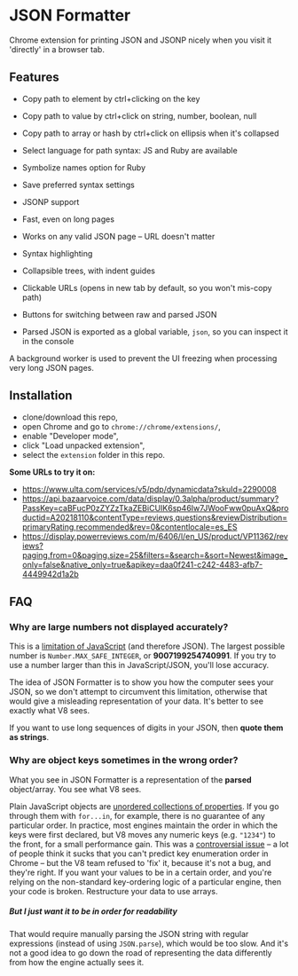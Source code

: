 JSON Formatter
==============

Chrome extension for printing JSON and JSONP nicely when you visit it 'directly' in a browser tab.

Features
--------
* Copy path to element by ctrl+clicking on the key
* Copy path to value by ctrl+click on string, number, boolean, null
* Copy path to array or hash by ctrl+click on ellipsis when it's collapsed
* Select language for path syntax: JS and Ruby are available 
* Symbolize names option for Ruby
* Save preferred syntax settings

* JSONP support
* Fast, even on long pages
* Works on any valid JSON page – URL doesn't matter
* Syntax highlighting
* Collapsible trees, with indent guides
* Clickable URLs (opens in new tab by default, so you won't mis-copy path)
* Buttons for switching between raw and parsed JSON
* Parsed JSON is exported as a global variable, `json`, so you can inspect it in the console

A background worker is used to prevent the UI freezing when processing very long JSON pages.

Installation
------------

* clone/download this repo,
* open Chrome and go to `chrome://chrome/extensions/`,
* enable "Developer mode",
* click "Load unpacked extension",
* select the `extension` folder in this repo.

**Some URLs to try it on:**

* https://www.ulta.com/services/v5/pdp/dynamicdata?skuId=2290008
* https://api.bazaarvoice.com/data/display/0.3alpha/product/summary?PassKey=caBFucP0zZYZzTkaZEBiCUIK6sp46Iw7JWooFww0puAxQ&productid=A20218110&contentType=reviews,questions&reviewDistribution=primaryRating,recommended&rev=0&contentlocale=es_ES
* https://display.powerreviews.com/m/6406/l/en_US/product/VP11362/reviews?paging.from=0&paging.size=25&filters=&search=&sort=Newest&image_only=false&native_only=true&apikey=daa0f241-c242-4483-afb7-4449942d1a2b

FAQ
---

### Why are large numbers not displayed accurately?

This is a [limitation of JavaScript](http://www.ecma-international.org/ecma-262/5.1/#sec-15.7.3.2) (and therefore JSON). The largest possible number is `Number.MAX_SAFE_INTEGER`, or **9007199254740991**. If you try to use a number larger than this in JavaScript/JSON, you'll lose accuracy.

The idea of JSON Formatter is to show you how the computer sees your JSON, so we don't attempt to circumvent this limitation, otherwise that would give a misleading representation of your data. It's better to see exactly what V8 sees.

If you want to use long sequences of digits in your JSON, then **quote them as strings**.

### Why are object keys sometimes in the wrong order?

What you see in JSON Formatter is a representation of the **parsed** object/array. You see what V8 sees.

Plain JavaScript objects are [unordered collections of properties](http://www.ecma-international.org/ecma-262/5.1/#sec-12.6.4). If you go through them with `for...in`, for example, there is no guarantee of any particular order. In practice, most engines maintain the order in which the keys were first declared, but V8 moves any numeric keys (e.g. `"1234"`) to the front, for a small performance gain. This was a [controversial issue](https://code.google.com/p/v8/issues/detail?id=164) – a lot of people think it sucks that you can't predict key enumeration order in Chrome – but the V8 team refused to 'fix' it, because it's not a bug, and they're right. If you want your values to be in a certain order, and you're relying on the non-standard key-ordering logic of a particular engine, then your code is broken. Restructure your data to use arrays.

##### But I just want it to be in order for readability

That would require manually parsing the JSON string with regular expressions (instead of using `JSON.parse`), which would be too slow. And it's not a good idea to go down the road of representing the data differently from how the engine actually sees it.
